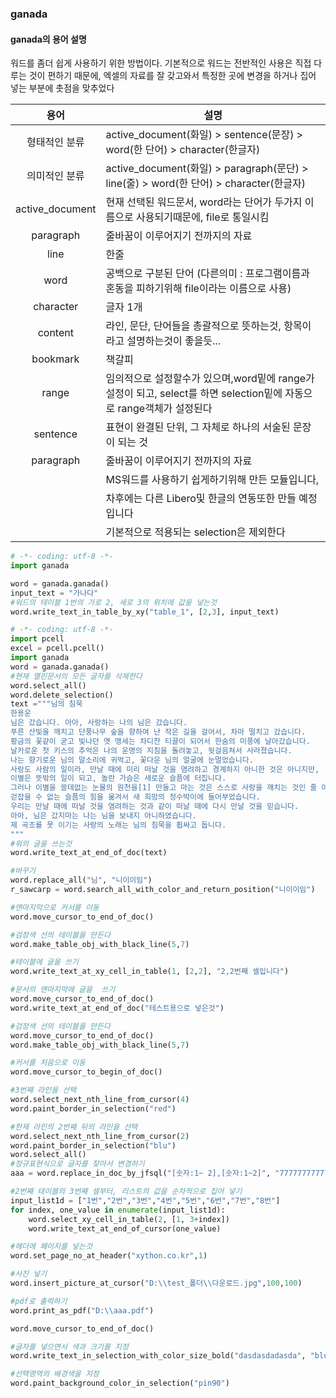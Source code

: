 ### ganada
#### ganada의 용어 설명
워드를 좀더 쉽게 사용하기 위한 방법이다. 기본적으로 워드는 전반적인 사용은 직접 다루는 것이 편하기 때문에, 엑셀의 자료를 잘 갖고와서 
특정한 곳에 변경을 하거나 집어 넣는 부분에 촛점을 맞추었다

|       용어        | 설명       |
|:---------------:|----------|
|     형태적인 분류     | active_document(화일) > sentence(문장) > word(한 단어) > character(한글자) |                       
|     의미적인 분류     | active_document(화일) > paragraph(문단) > line(줄) > word(한 단어) > character(한글자) |              
| active_document | 현재 선택된 워드문서, word라는 단어가 두가지 이름으로 사용되기때문에, file로 통일시킴 |                           
|    paragraph    | 줄바꿈이 이루어지기 전까지의 자료 |                   
|      line       | 한줄       |            
|      word       | 공백으로 구분된 단어 (다른의미 : 프로그램이름과 혼동을 피하기위해 file이라는 이름으로 사용) |                                 
|    character    | 글자 1개    |            
|     content     | 라인, 문단, 단어들을 총괄적으로 뜻하는것, 항목이라고 설명하는것이 좋을듯... |                              
|    bookmark     | 책갈피      |            
|      range      | 임의적으로 설정할수가 있으며,word밑에 range가 설정이 되고, select를 하면 selection밑에 자동으로 range객체가 설정된다 |            
|    sentence     | 표현이 완결된 단위, 그 자체로 하나의 서술된 문장이 되는 것 |         
|    paragraph    | 줄바꿈이 이루어지기 전까지의 자료 |         
|                 | MS워드를 사용하기 쉽게하기위해 만든 모듈입니다, |            
|                 | 차후에는 다른 Libero및 한글의 연동또한 만들 예정입니다 |              
|                 | 기본적으로 적용되는 selection은 제외한다 |         


``` python
# -*- coding: utf-8 -*-
import ganada

word = ganada.ganada()
input_text = "가나다"
#워드의 테이블 1번의 가로 2, 세로 3의 위치에 값을 넣는것
word.write_text_in_table_by_xy("table_1", [2,3], input_text)
```


``` python
# -*- coding: utf-8 -*-
import pcell
excel = pcell.pcell()
import ganada
word = ganada.ganada()
#현재 열린문서의 모든 글자를 삭제한다
word.select_all()
word.delete_selection()
text ="""님의 침묵
한용운
님은 갔습니다. 아아, 사랑하는 나의 님은 갔습니다.
푸른 산빛을 깨치고 단풍나무 숲을 향하여 난 작은 길을 걸어서, 차마 떨치고 갔습니다.
황금의 꽃같이 굳고 빛나던 옛 맹세는 차디찬 티끌이 되어서 한숨의 미풍에 날아갔습니다.
날카로운 첫 키스의 추억은 나의 운명의 지침을 돌려놓고, 뒷걸음쳐서 사라졌습니다.
나는 향기로운 님의 말소리에 귀먹고, 꽃다운 님의 얼굴에 눈멀었습니다.
사랑도 사람의 일이라, 만날 때에 미리 떠날 것을 염려하고 경계하지 아니한 것은 아니지만,
이별은 뜻밖의 일이 되고, 놀란 가슴은 새로운 슬픔에 터집니다.
그러나 이별을 쓸데없는 눈물의 원천을[1] 만들고 마는 것은 스스로 사랑을 깨치는 것인 줄 아는 까닭에,
걷잡을 수 없는 슬픔의 힘을 옮겨서 새 희망의 정수박이에 들어부었습니다.
우리는 만날 때에 떠날 것을 염려하는 것과 같이 떠날 때에 다시 만날 것을 믿습니다.
아아, 님은 갔지마는 나는 님을 보내지 아니하였습니다.
제 곡조를 못 이기는 사랑의 노래는 님의 침묵을 휩싸고 돕니다.
"""
#위의 글을 쓰는것
word.write_text_at_end_of_doc(text)

#바꾸기
word.replace_all("님", "니이이임")
r_sawcarp = word.search_all_with_color_and_return_position("니이이임")

#맨마지막으로 커서를 이동
word.move_cursor_to_end_of_doc()

#검정색 선의 테이블을 만든다
word.make_table_obj_with_black_line(5,7)

#테이블에 글을 쓰기
word.write_text_at_xy_cell_in_table(1, [2,2], "2,2번째 셀입니다")

#문서의 맨마지막에 글을  쓰기
word.move_cursor_to_end_of_doc()
word.write_text_at_end_of_doc("테스트용으로 넣은것")

#검정색 선의 테이블을 만든다
word.move_cursor_to_end_of_doc()
word.make_table_obj_with_black_line(5,7)

#커서를 처음으로 이동
word.move_cursor_to_begin_of_doc()

#3번째 라인을 선택
word.select_next_nth_line_from_cursor(4)
word.paint_border_in_selection("red")

#한재 라인의 2번째 뒤의 라인을 선택
word.select_next_nth_line_from_cursor(2)
word.paint_border_in_selection("blu")
word.select_all()
#정규표현식으로 글자를 찾아서 변경하기
aaa = word.replace_in_doc_by_jfsql("[숫자:1~ 2],[숫자:1~2]", "777777777777")

#2번째 테이블의 3번째 셀부터, 리스트의 값을 순차적으로 집어 넣기
input_list1d = ["1번","2번","3번","4번","5번","6번","7번","8번"]
for index, one_value in enumerate(input_list1d):
	word.select_xy_cell_in_table(2, [1, 3+index])
	word.write_text_at_end_of_cursor(one_value)

#헤더에 페이지를 넣는것
word.set_page_no_at_header("xython.co.kr",1)

#사진 넣기
word.insert_picture_at_cursor("D:\\test_폴더\\다운로드.jpg",100,100)

#pdf로 출력하기
word.print_as_pdf("D:\\aaa.pdf")

word.move_cursor_to_end_of_doc()

#글자를 넣으면서 색과 크기를 지정
word.write_text_in_selection_with_color_size_bold("dasdasdadasda", "blu", 20, False)

#선택영역의 배경색을 지정
word.paint_background_color_in_selection("pin90")


```

